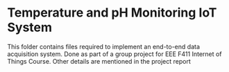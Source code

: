 # Temperature and pH Monitoring IoT System 

This folder contains files required to implement an end-to-end data acquisition system.
Done as part of a group project for EEE F411 Internet of Things Course.
Other details are mentioned in the project report


